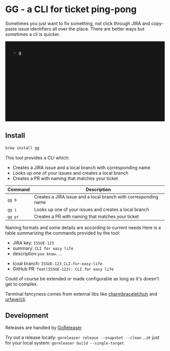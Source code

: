 # GG - a CLI for ticket ping-pong

Sometimes you just want to fix something, not click through JIRA and copy-paste 
issue identifiers all over the place. There are better ways but sometimes a cli
is quicker.

![Alt Text](docs/demo.gif)

## Install
```bash
brew install gg
```

This tool provides a CLI which:
* Creates a JIRA issue and a local branch with corresponding name
* Looks up one of your issues and creates a local branch
* Creates a PR with naming that matches your ticket

| Command       | Description                                                   |
|---------------|---------------------------------------------------------------|
| `gg b`        | Creates a JIRA issue and a local branch with corresponding name|
| `gg i`        | Looks up one of your issues and creates a local branch         |
| `gg pr`       | Creates a PR with naming that matches your ticket              |

Naming formats and some details are according to current needs 
Here is a table summarizing the commands provided by the tool:

* JIRA key: `ISSUE-123`
* summary: `CLI for easy life`
* description:`you know...`

- lcoal branch: `ISSUE-123_CLI-for-easy-life`
- GitHub PR: `feat(ISSUE-123): CLI for easy life`

Could of course be extended or made configurable as long as it's doesn't get
to complex.

Terminal fancyness comes from external libs like [charmbracelet/huh](https://github.com/charmbracelet/huh) and [urfave/cli](https://github.com/urfave/cli). 


## Development

Releases are handled by [GoReleaser](https://goreleaser.com/)

Try out a release locally: `goreleaser release --snapshot --clean`
...or just for your local system: `goreleaser build --single-target`